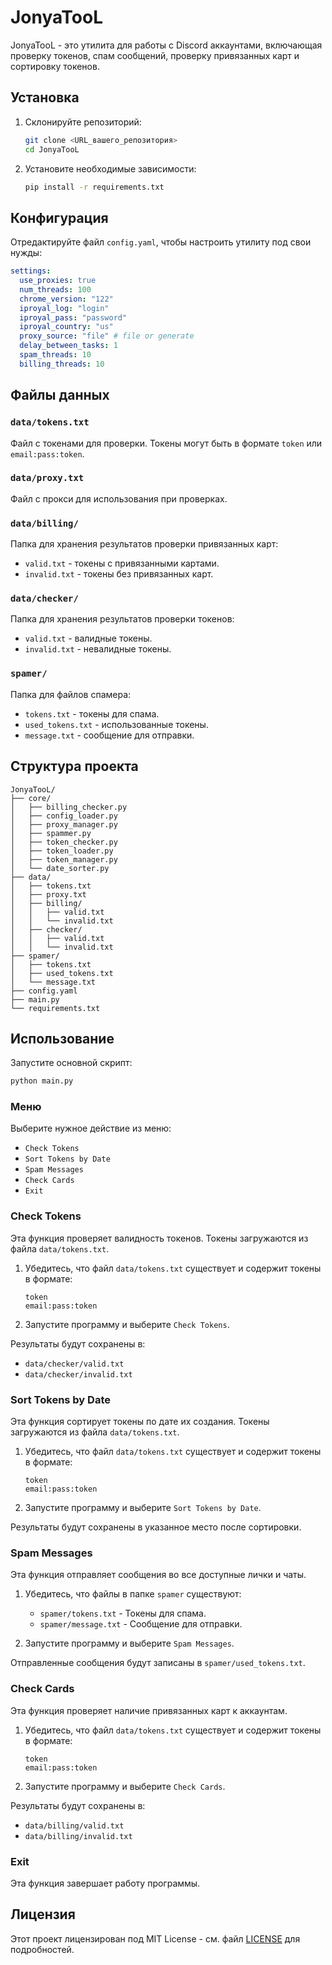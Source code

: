 # JonyaTooL

JonyaTooL - это утилита для работы с Discord аккаунтами, включающая проверку токенов, спам сообщений, проверку привязанных карт и сортировку токенов.

## Установка

1. Склонируйте репозиторий:
    ```bash
    git clone <URL_вашего_репозитория>
    cd JonyaTooL
    ```

2. Установите необходимые зависимости:
    ```bash
    pip install -r requirements.txt
    ```

## Конфигурация

Отредактируйте файл `config.yaml`, чтобы настроить утилиту под свои нужды:

```yaml
settings:
  use_proxies: true
  num_threads: 100
  chrome_version: "122"
  iproyal_log: "login"
  iproyal_pass: "password"
  iproyal_country: "us"
  proxy_source: "file" # file or generate
  delay_between_tasks: 1 
  spam_threads: 10
  billing_threads: 10
  ```

## Файлы данных

### `data/tokens.txt`
Файл с токенами для проверки. Токены могут быть в формате `token` или `email:pass:token`.

### `data/proxy.txt`
Файл с прокси для использования при проверках.

### `data/billing/`
Папка для хранения результатов проверки привязанных карт:
- `valid.txt` - токены с привязанными картами.
- `invalid.txt` - токены без привязанных карт.

### `data/checker/`
Папка для хранения результатов проверки токенов:
- `valid.txt` - валидные токены.
- `invalid.txt` - невалидные токены.

### `spamer/`
Папка для файлов спамера:
- `tokens.txt` - токены для спама.
- `used_tokens.txt` - использованные токены.
- `message.txt` - сообщение для отправки.

## Структура проекта

```
JonyaTooL/
├── core/
│   ├── billing_checker.py
│   ├── config_loader.py
│   ├── proxy_manager.py
│   ├── spammer.py
│   ├── token_checker.py
│   ├── token_loader.py
│   ├── token_manager.py
│   └── date_sorter.py
├── data/
│   ├── tokens.txt
│   ├── proxy.txt
│   ├── billing/
│   │   ├── valid.txt
│   │   └── invalid.txt
│   ├── checker/
│   │   ├── valid.txt
│   │   └── invalid.txt
├── spamer/
│   ├── tokens.txt
│   ├── used_tokens.txt
│   └── message.txt
├── config.yaml
├── main.py
└── requirements.txt
```

## Использование

Запустите основной скрипт:

```bash
python main.py
```

### Меню

Выберите нужное действие из меню:

- `Check Tokens`
- `Sort Tokens by Date`
- `Spam Messages`
- `Check Cards`
- `Exit`

### Check Tokens

Эта функция проверяет валидность токенов. Токены загружаются из файла `data/tokens.txt`.

1. Убедитесь, что файл `data/tokens.txt` существует и содержит токены в формате:
    ```
    token
    email:pass:token
    ```

2. Запустите программу и выберите `Check Tokens`.

Результаты будут сохранены в:

- `data/checker/valid.txt`
- `data/checker/invalid.txt`

### Sort Tokens by Date

Эта функция сортирует токены по дате их создания. Токены загружаются из файла `data/tokens.txt`.

1. Убедитесь, что файл `data/tokens.txt` существует и содержит токены в формате:
    ```
    token
    email:pass:token
    ```

2. Запустите программу и выберите `Sort Tokens by Date`.

Результаты будут сохранены в указанное место после сортировки.

### Spam Messages

Эта функция отправляет сообщения во все доступные лички и чаты.

1. Убедитесь, что файлы в папке `spamer` существуют:
    - `spamer/tokens.txt` - Токены для спама.
    - `spamer/message.txt` - Сообщение для отправки.

2. Запустите программу и выберите `Spam Messages`.

Отправленные сообщения будут записаны в `spamer/used_tokens.txt`.

### Check Cards

Эта функция проверяет наличие привязанных карт к аккаунтам.

1. Убедитесь, что файл `data/tokens.txt` существует и содержит токены в формате:
    ```
    token
    email:pass:token
    ```

2. Запустите программу и выберите `Check Cards`.

Результаты будут сохранены в:

- `data/billing/valid.txt`
- `data/billing/invalid.txt`

### Exit

Эта функция завершает работу программы.

## Лицензия

Этот проект лицензирован под MIT License - см. файл [LICENSE](LICENSE) для подробностей.
